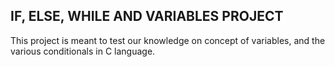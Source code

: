 
## IF, ELSE, WHILE AND VARIABLES PROJECT
This project is meant to test our knowledge on concept of variables, and the various conditionals in C language.
